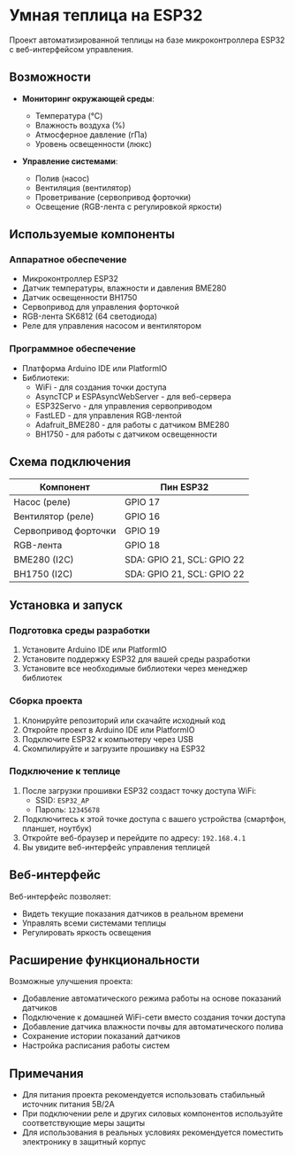 # Умная теплица на ESP32

Проект автоматизированной теплицы на базе микроконтроллера ESP32 с веб-интерфейсом управления.

## Возможности

- **Мониторинг окружающей среды**:
  - Температура (°C)
  - Влажность воздуха (%)
  - Атмосферное давление (гПа)
  - Уровень освещенности (люкс)

- **Управление системами**:
  - Полив (насос)
  - Вентиляция (вентилятор)
  - Проветривание (сервопривод форточки)
  - Освещение (RGB-лента с регулировкой яркости)

## Используемые компоненты

### Аппаратное обеспечение
- Микроконтроллер ESP32
- Датчик температуры, влажности и давления BME280
- Датчик освещенности BH1750
- Сервопривод для управления форточкой
- RGB-лента SK6812 (64 светодиода)
- Реле для управления насосом и вентилятором

### Программное обеспечение
- Платформа Arduino IDE или PlatformIO
- Библиотеки:
  - WiFi - для создания точки доступа
  - AsyncTCP и ESPAsyncWebServer - для веб-сервера
  - ESP32Servo - для управления сервоприводом
  - FastLED - для управления RGB-лентой
  - Adafruit_BME280 - для работы с датчиком BME280
  - BH1750 - для работы с датчиком освещенности

## Схема подключения

| Компонент | Пин ESP32 |
|-----------|-----------|
| Насос (реле) | GPIO 17 |
| Вентилятор (реле) | GPIO 16 |
| Сервопривод форточки | GPIO 19 |
| RGB-лента | GPIO 18 |
| BME280 (I2C) | SDA: GPIO 21, SCL: GPIO 22 |
| BH1750 (I2C) | SDA: GPIO 21, SCL: GPIO 22 |

## Установка и запуск

### Подготовка среды разработки
1. Установите Arduino IDE или PlatformIO
2. Установите поддержку ESP32 для вашей среды разработки
3. Установите все необходимые библиотеки через менеджер библиотек

### Сборка проекта
1. Клонируйте репозиторий или скачайте исходный код
2. Откройте проект в Arduino IDE или PlatformIO
3. Подключите ESP32 к компьютеру через USB
4. Скомпилируйте и загрузите прошивку на ESP32

### Подключение к теплице
1. После загрузки прошивки ESP32 создаст точку доступа WiFi:
   - SSID: `ESP32_AP`
   - Пароль: `12345678`
2. Подключитесь к этой точке доступа с вашего устройства (смартфон, планшет, ноутбук)
3. Откройте веб-браузер и перейдите по адресу: `192.168.4.1`
4. Вы увидите веб-интерфейс управления теплицей

## Веб-интерфейс

Веб-интерфейс позволяет:
- Видеть текущие показания датчиков в реальном времени
- Управлять всеми системами теплицы
- Регулировать яркость освещения

## Расширение функциональности

Возможные улучшения проекта:
- Добавление автоматического режима работы на основе показаний датчиков
- Подключение к домашней WiFi-сети вместо создания точки доступа
- Добавление датчика влажности почвы для автоматического полива
- Сохранение истории показаний датчиков
- Настройка расписания работы систем

## Примечания

- Для питания проекта рекомендуется использовать стабильный источник питания 5В/2А
- При подключении реле и других силовых компонентов используйте соответствующие меры защиты
- Для использования в реальных условиях рекомендуется поместить электронику в защитный корпус 